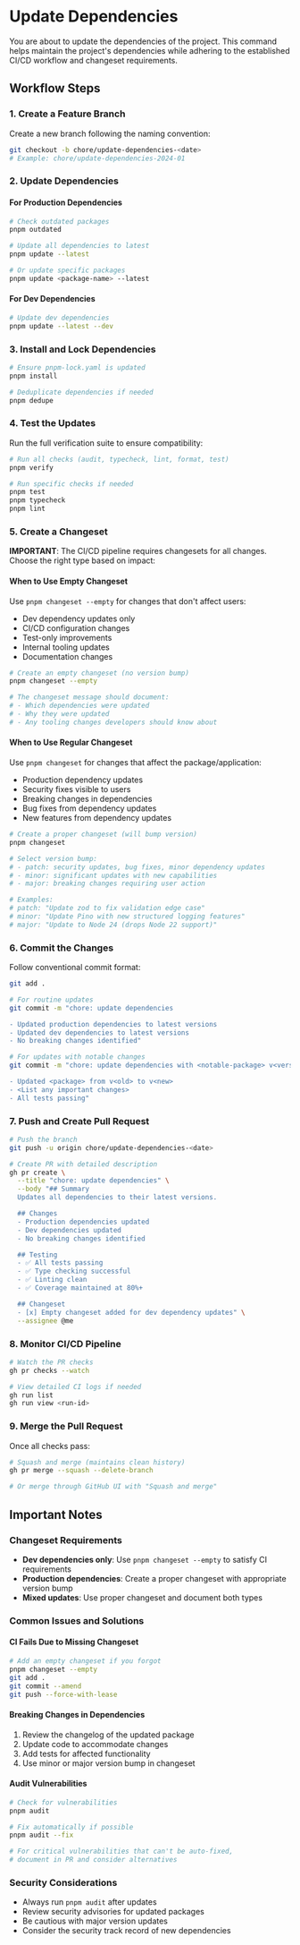 # Update Dependencies

You are about to update the dependencies of the project. This command helps
maintain the project's dependencies while adhering to the established CI/CD
workflow and changeset requirements.

## Workflow Steps

### 1. Create a Feature Branch

Create a new branch following the naming convention:

```bash
git checkout -b chore/update-dependencies-<date>
# Example: chore/update-dependencies-2024-01
```

### 2. Update Dependencies

#### For Production Dependencies

```bash
# Check outdated packages
pnpm outdated

# Update all dependencies to latest
pnpm update --latest

# Or update specific packages
pnpm update <package-name> --latest
```

#### For Dev Dependencies

```bash
# Update dev dependencies
pnpm update --latest --dev
```

### 3. Install and Lock Dependencies

```bash
# Ensure pnpm-lock.yaml is updated
pnpm install

# Deduplicate dependencies if needed
pnpm dedupe
```

### 4. Test the Updates

Run the full verification suite to ensure compatibility:

```bash
# Run all checks (audit, typecheck, lint, format, test)
pnpm verify

# Run specific checks if needed
pnpm test
pnpm typecheck
pnpm lint
```

### 5. Create a Changeset

**IMPORTANT**: The CI/CD pipeline requires changesets for all changes.
Choose the right type based on impact:

#### When to Use Empty Changeset

Use `pnpm changeset --empty` for changes that don't affect users:

- Dev dependency updates only
- CI/CD configuration changes
- Test-only improvements
- Internal tooling updates
- Documentation changes

```bash
# Create an empty changeset (no version bump)
pnpm changeset --empty

# The changeset message should document:
# - Which dependencies were updated
# - Why they were updated
# - Any tooling changes developers should know about
```

#### When to Use Regular Changeset

Use `pnpm changeset` for changes that affect the package/application:

- Production dependency updates
- Security fixes visible to users
- Breaking changes in dependencies
- Bug fixes from dependency updates
- New features from dependency updates

```bash
# Create a proper changeset (will bump version)
pnpm changeset

# Select version bump:
# - patch: security updates, bug fixes, minor dependency updates
# - minor: significant updates with new capabilities
# - major: breaking changes requiring user action

# Examples:
# patch: "Update zod to fix validation edge case"
# minor: "Update Pino with new structured logging features"
# major: "Update to Node 24 (drops Node 22 support)"
```

### 6. Commit the Changes

Follow conventional commit format:

```bash
git add .

# For routine updates
git commit -m "chore: update dependencies

- Updated production dependencies to latest versions
- Updated dev dependencies to latest versions
- No breaking changes identified"

# For updates with notable changes
git commit -m "chore: update dependencies with <notable-package> v<version>

- Updated <package> from v<old> to v<new>
- <List any important changes>
- All tests passing"
```

### 7. Push and Create Pull Request

```bash
# Push the branch
git push -u origin chore/update-dependencies-<date>

# Create PR with detailed description
gh pr create \
  --title "chore: update dependencies" \
  --body "## Summary
  Updates all dependencies to their latest versions.

  ## Changes
  - Production dependencies updated
  - Dev dependencies updated
  - No breaking changes identified

  ## Testing
  - ✅ All tests passing
  - ✅ Type checking successful
  - ✅ Linting clean
  - ✅ Coverage maintained at 80%+

  ## Changeset
  - [x] Empty changeset added for dev dependency updates" \
  --assignee @me
```

### 8. Monitor CI/CD Pipeline

```bash
# Watch the PR checks
gh pr checks --watch

# View detailed CI logs if needed
gh run list
gh run view <run-id>
```

### 9. Merge the Pull Request

Once all checks pass:

```bash
# Squash and merge (maintains clean history)
gh pr merge --squash --delete-branch

# Or merge through GitHub UI with "Squash and merge"
```

## Important Notes

### Changeset Requirements

- **Dev dependencies only**: Use `pnpm changeset --empty` to satisfy CI
  requirements
- **Production dependencies**: Create a proper changeset with appropriate
  version bump
- **Mixed updates**: Use proper changeset and document both types

### Common Issues and Solutions

#### CI Fails Due to Missing Changeset

```bash
# Add an empty changeset if you forgot
pnpm changeset --empty
git add .
git commit --amend
git push --force-with-lease
```

#### Breaking Changes in Dependencies

1. Review the changelog of the updated package
2. Update code to accommodate changes
3. Add tests for affected functionality
4. Use minor or major version bump in changeset

#### Audit Vulnerabilities

```bash
# Check for vulnerabilities
pnpm audit

# Fix automatically if possible
pnpm audit --fix

# For critical vulnerabilities that can't be auto-fixed,
# document in PR and consider alternatives
```

### Security Considerations

- Always run `pnpm audit` after updates
- Review security advisories for updated packages
- Be cautious with major version updates
- Consider the security track record of new dependencies

